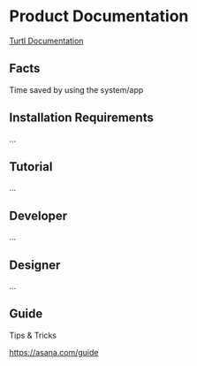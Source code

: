 Product Documentation
=====================

[Turtl Documentation](https://turtl.it/docs)

Facts
-----

Time saved by using the system/app

Installation Requirements
-------------------------

...

Tutorial
--------

...

Developer
---------

...

Designer
--------

...

Guide
-----

Tips & Tricks

https://asana.com/guide

